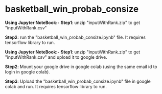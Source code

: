 # basketball_win_probab_consize
**Using Jupyter NoteBook:-**
**Step1**: unzip "inputWithRank.zip" to get "inputWithRank.csv" <br>

**Step2**: run the "basketball_win_probab_consize.ipynb" file. It requires tensorflow library to run.<br>

**Using Jupyter NoteBook:-**
**Step1**: unzip "inputWithRank.zip" to get "inputWithRank.csv" and upload it to google drive.<br>

**Step2**: Mount your google drive in google colab (using the same email id to login in google colab).

**Step3**: Upload the "basketball_win_probab_consize.ipynb" file in google colab and run. It requires tensorflow library to run.<br>
